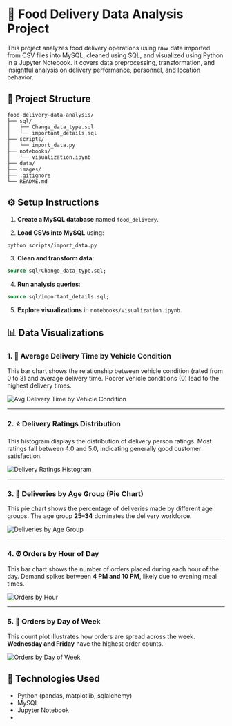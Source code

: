 # 🚚 Food Delivery Data Analysis Project

This project analyzes food delivery operations using raw data imported from CSV files into MySQL, cleaned using SQL, and visualized using Python in a Jupyter Notebook. It covers data preprocessing, transformation, and insightful analysis on delivery performance, personnel, and location behavior.

## 📁 Project Structure

```
food-delivery-data-analysis/
├── sql/
│   ├── Change_data_type.sql
│   └── important_details.sql
├── scripts/
│   └── import_data.py
├── notebooks/
│   └── visualization.ipynb
├── data/
├── images/
├── .gitignore
└── README.md
```

## ⚙️ Setup Instructions

1. **Create a MySQL database** named `food_delivery`.

2. **Load CSVs into MySQL** using:

```bash
python scripts/import_data.py
```

3. **Clean and transform data**:

```sql
source sql/Change_data_type.sql;
```

4. **Run analysis queries**:

```sql
source sql/important_details.sql;
```

5. **Explore visualizations** in `notebooks/visualization.ipynb`.


## 📊 Data Visualizations

### 1. 🚗 Average Delivery Time by Vehicle Condition
This bar chart shows the relationship between vehicle condition (rated from 0 to 3) and average delivery time. Poorer vehicle conditions (0) lead to the highest delivery times.

![Avg Delivery Time by Vehicle Condition](images/vehicle_condition.png)

---

### 2. ⭐ Delivery Ratings Distribution
This histogram displays the distribution of delivery person ratings. Most ratings fall between 4.0 and 5.0, indicating generally good customer satisfaction.

![Delivery Ratings Histogram](images/delivery_ratings.png)

---

### 3. 🧓 Deliveries by Age Group (Pie Chart)
This pie chart shows the percentage of deliveries made by different age groups. The age group **25–34** dominates the delivery workforce.

![Deliveries by Age Group](images/age_group_pie.png)

---

### 4. ⏰ Orders by Hour of Day
This bar chart shows the number of orders placed during each hour of the day. Demand spikes between **4 PM and 10 PM**, likely due to evening meal times.

![Orders by Hour](images/orders_by_hour.png)

---

### 5. 📅 Orders by Day of Week
This count plot illustrates how orders are spread across the week. **Wednesday and Friday** have the highest order counts.

![Orders by Day of Week](images/orders_by_day.png)


## 🧰 Technologies Used

- Python (pandas, matplotlib, sqlalchemy)
- MySQL
- Jupyter Notebook
- 

